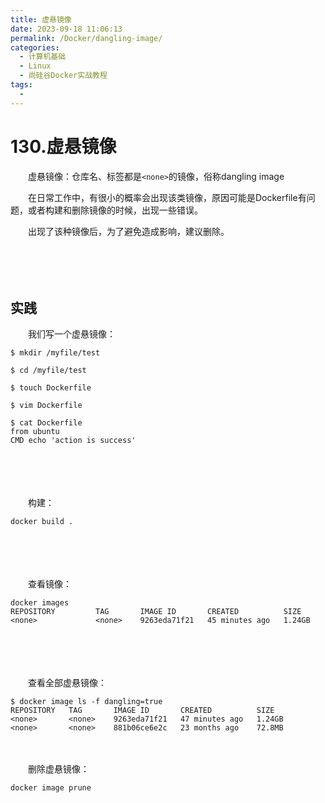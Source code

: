 ```yaml
---
title: 虚悬镜像
date: 2023-09-18 11:06:13
permalink: /Docker/dangling-image/
categories:
  - 计算机基础
  - Linux
  - 尚硅谷Docker实战教程
tags:
  - 
---
```

# 130.虚悬镜像

　　虚悬镜像：仓库名、标签都是`<none>`的镜像，俗称dangling image

　　在日常工作中，有很小的概率会出现该类镜像，原因可能是Dockerfile有问题，或者构建和删除镜像的时候，出现一些错误。

　　出现了该种镜像后，为了避免造成影响，建议删除。
<!-- more -->
　　‍

　　‍

## 实践

　　我们写一个虚悬镜像：

```shell
$ mkdir /myfile/test

$ cd /myfile/test

$ touch Dockerfile

$ vim Dockerfile

$ cat Dockerfile 
from ubuntu
CMD echo 'action is success'
```

　　‍

　　‍

　　构建：

```shell
docker build .
```

　　‍

　　‍

　　查看镜像：

```shell
docker images
REPOSITORY         TAG       IMAGE ID       CREATED          SIZE
<none>             <none>    9263eda71f21   45 minutes ago   1.24GB
```

　　‍

　　‍

　　查看全部虚悬镜像：

```shell
$ docker image ls -f dangling=true
REPOSITORY   TAG       IMAGE ID       CREATED          SIZE
<none>       <none>    9263eda71f21   47 minutes ago   1.24GB
<none>       <none>    881b06ce6e2c   23 months ago    72.8MB
```

　　‍

　　删除虚悬镜像：

```shell
docker image prune
```

　　‍
